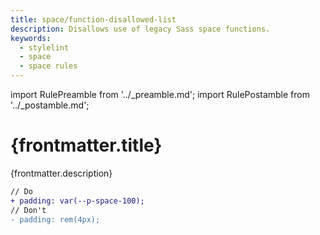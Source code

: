 ```yaml
---
title: space/function-disallowed-list
description: Disallows use of legacy Sass space functions.
keywords:
  - stylelint
  - space
  - space rules
---
```


import RulePreamble from '../_preamble.md';
import RulePostamble from '../_postamble.md';

# {frontmatter.title}

<Lede>{frontmatter.description}</Lede>

<RulePreamble category="space" />

```diff
// Do
+ padding: var(--p-space-100);
// Don't
- padding: rem(4px);
```

<RulePostamble />
